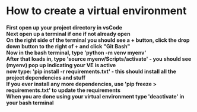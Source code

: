 <h1>How to create a virtual environment</h1>
<h4>First open up your project directory in vsCode <br>
  Next open up a terminal if one if not already open <br>
On the right side of the terminal you should see a + button, click the drop down button to the right of + and click "Git Bash" <br>
Now in the bash terminal, type 'python -m venv myenv' <br>
After that loads in, type 'source myenv/Scripts/activate' - you should see (myenv) pop up indicating your VE is active <br>
now type: 'pip install -r requirements.txt' - this should install all the project dependencies and stuff <br>
If you ever install any more dependencies, use 'pip freeze > requirements.txt' to update the requirements <br>
When you are done using your virtual environment type 'deactivate' in your bash terminal</h4>

